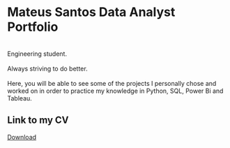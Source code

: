 <!--
### Hi there 👋
-->

<!--
**MateusAMSantos/MateusAMSantos** is a ✨ _special_ ✨ repository because its `README.md` (this file) appears on your GitHub profile.

Here are some ideas to get you started:

- 🔭 I’m currently working on ...
- 🌱 I’m currently learning ...
- 👯 I’m looking to collaborate on ...
- 🤔 I’m looking for help with ...
- 💬 Ask me about ...
- 📫 How to reach me: ...
- 😄 Pronouns: ...
- ⚡ Fun fact: ...
-->


# Mateus Santos Data Analyst Portfolio

<br/>Engineering student.<br/>
<br/>Always striving to do better.<br/>
<br/>Here, you will be able to see some of the projects I personally chose and worked on in order to practice my knowledge in Python, SQL, Power Bi and Tableau.<br/>



## Link to my CV
<a href="https://github.com/MateusAMSantos/MateusAMSantos/blob/main/CV_data_Mateus_Santos.pdf" title="Download" download>Download</a>

